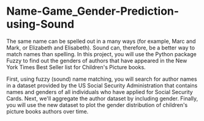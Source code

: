 # Name-Game_Gender-Prediction-using-Sound
The same name can be spelled out in a many ways (for example, Marc and Mark, or Elizabeth and Elisabeth). Sound can, therefore, be a better way to match names than spelling. In this project, you will use the Python package Fuzzy to find out the genders of authors that have appeared in the New York Times Best Seller list for Children's Picture books.

First, using fuzzy (sound) name matching, you will search for author names in a dataset provided by the US Social Security Administration that contains names and genders of all individuals who have applied for Social Security Cards. Next, we'll aggregate the author dataset by including gender. Finally, you will use the new dataset to plot the gender distribution of children's picture books authors over time.
